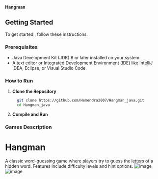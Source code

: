**Hangman**


## Getting Started

To get started , follow these instructions.

### Prerequisites

- Java Development Kit (JDK) 8 or later installed on your system.
- A text editor or Integrated Development Environment (IDE) like IntelliJ IDEA, Eclipse, or Visual Studio Code.

### How to Run

1. **Clone the Repository**
 
    ```bash
      git clone https://github.com/Hemendra2007/Hangman_java.git
      cd Hangman_java
    ```
    
2. **Compile and Run**


### Games Description

# Hangman
A classic word-guessing game where players try to guess the letters of a hidden word. Features include difficulty levels and hint options.
![image](https://github.com/user-attachments/assets/1c1e706e-544e-425b-8bf4-544834172be8)
![image](https://github.com/user-attachments/assets/0f4a6ed6-ed46-4416-aa21-4fb10ac73c70)

